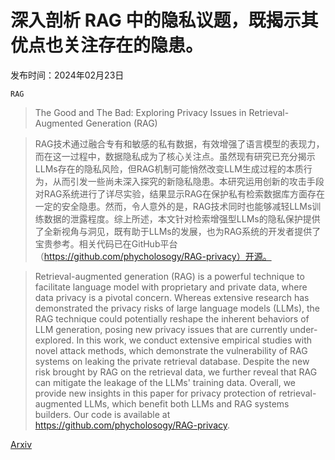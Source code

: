 # 深入剖析 RAG 中的隐私议题，既揭示其优点也关注存在的隐患。

发布时间：2024年02月23日

`RAG`

> The Good and The Bad: Exploring Privacy Issues in Retrieval-Augmented Generation (RAG)

> RAG技术通过融合专有和敏感的私有数据，有效增强了语言模型的表现力，而在这一过程中，数据隐私成为了核心关注点。虽然现有研究已充分揭示LLMs存在的隐私风险，但RAG机制可能悄然改变LLM生成过程的本质行为，从而引发一些尚未深入探究的新隐私隐患。本研究运用创新的攻击手段对RAG系统进行了详尽实验，结果显示RAG在保护私有检索数据库方面存在一定的安全隐患。然而，令人意外的是，RAG技术同时也能够减轻LLMs训练数据的泄露程度。综上所述，本文针对检索增强型LLMs的隐私保护提供了全新视角与洞见，既有助于LLMs的发展，也为RAG系统的开发者提供了宝贵参考。相关代码已在GitHub平台（https://github.com/phycholosogy/RAG-privacy）开源。

> Retrieval-augmented generation (RAG) is a powerful technique to facilitate language model with proprietary and private data, where data privacy is a pivotal concern. Whereas extensive research has demonstrated the privacy risks of large language models (LLMs), the RAG technique could potentially reshape the inherent behaviors of LLM generation, posing new privacy issues that are currently under-explored. In this work, we conduct extensive empirical studies with novel attack methods, which demonstrate the vulnerability of RAG systems on leaking the private retrieval database. Despite the new risk brought by RAG on the retrieval data, we further reveal that RAG can mitigate the leakage of the LLMs' training data. Overall, we provide new insights in this paper for privacy protection of retrieval-augmented LLMs, which benefit both LLMs and RAG systems builders. Our code is available at https://github.com/phycholosogy/RAG-privacy.

[Arxiv](https://arxiv.org/abs/2402.16893)